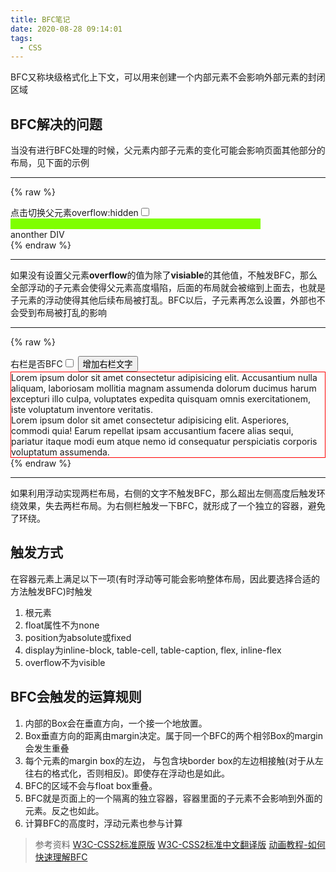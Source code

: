 ```yaml
---
title: BFC笔记
date: 2020-08-28 09:14:01
tags: 
  - CSS
---
```

BFC又称块级格式化上下文，可以用来创建一个内部元素不会影响外部元素的封闭区域
<!--more-->

## BFC解决的问题

当没有进行BFC处理的时候，父元素内部子元素的变化可能会影响页面其他部分的布局，见下面的示例
***
{% raw %}
<div style="overflow: hidden;">
  <label for="overflow">点击切换父元素overflow:hidden<input id="overflow" type="checkbox" /></label>
  <div class="warp">
    &nbsp;
    <div class="son" style=" background-color: aqua;"></div>
    <div class="son" style="background-color: red;"></div>
  </div>
  <div>anonther DIV</div>
</div>
<script>
  let check = document.querySelector('#overflow')
  check.checked = false
  let warp = document.querySelector('.warp')
  check.addEventListener('click',()=>{
    warp.style.overflow = warp.style.overflow === 'hidden' ? 'visible' : 'hidden'
  })
</script>
<style>
  .warp {
    width: 400px;
    background-color: chartreuse;
  }

  .son {
    margin: 10px;
    float: left;
    background-color: aqua;
    width: 33%;
    height: 200px;
  }
</style>
{% endraw %}
***

如果没有设置父元素**overflow**的值为除了**visiable**的其他值，不触发BFC，那么全部浮动的子元素会使得父元素高度塌陷，后面的布局就会被缩到上面去，也就是子元素的浮动使得其他后续布局被打乱。BFC以后，子元素再怎么设置，外部也不会受到布局被打乱的影响

***
{% raw %}
<div style="overflow: hidden;">
    <label for="isBFC-1">右栏是否BFC<input type="checkbox" id="isBFC-1"></label>
    <button id="add-1">增加右栏文字</button>
    <div class="father-1">
      <div class="son-1">Lorem ipsum dolor sit amet consectetur adipisicing elit. Accusantium nulla aliquam, laboriosam
        mollitia magnam assumenda dolorum ducimus harum excepturi illo culpa, voluptates expedita quisquam omnis
        exercitationem, iste voluptatum inventore veritatis.</div>
      <div class="son-2"> Lorem ipsum dolor sit amet consectetur adipisicing elit. Asperiores, commodi quia! Earum
        repellat ipsam accusantium facere alias sequi, pariatur itaque modi eum atque nemo id consequatur perspiciatis
        corporis voluptatum assumenda.</div>
    </div>
  </div>
  <script>
  let check_1 = document.querySelector('#isBFC-1')
  let add_1 = document.querySelector('#add-1')
  let son_2 = document.querySelector('.son-2')
  check_1.checked = false
  add_1.addEventListener('click', e => {
    son_2.textContent += 'Lorem ipsum dolor sit amet consectetur adipisicing elit. Asperiores, commodi quia! Earumrepellat ipsam accusantium facere alias sequi, pariatur itaque modi eum atque nemo id consequatur perspiciatiscorporis voluptatum assumenda'
  })
  check_1.addEventListener('click',e=>{
    son_2.style.overflow = son_2.style.overflow === 'hidden' ? 'visible' : 'hidden'
  })
</script>
<style>
  .father-1 {
    border: 1px solid red;
  }

  .son-1 {
    float: left;
    width: 200px;
    background-color: bisque;
  }

  .son-2 {
    background-color: cornflowerblue;
  }
</style>
{% endraw %}
***
如果利用浮动实现两栏布局，右侧的文字不触发BFC，那么超出左侧高度后触发环绕效果，失去两栏布局。为右侧栏触发一下BFC，就形成了一个独立的容器，避免了环绕。

## 触发方式

在容器元素上满足以下一项(有时浮动等可能会影响整体布局，因此要选择合适的方法触发BFC)时触发

1. 根元素
2. float属性不为none
3. position为absolute或fixed
4. display为inline-block, table-cell, table-caption, flex, inline-flex
5. overflow不为visible

## BFC会触发的运算规则

1. 内部的Box会在垂直方向，一个接一个地放置。
2. Box垂直方向的距离由margin决定。属于同一个BFC的两个相邻Box的margin会发生重叠
3. 每个元素的margin box的左边， 与包含块border box的左边相接触(对于从左往右的格式化，否则相反)。即使存在浮动也是如此。
4. BFC的区域不会与float box重叠。
5. BFC就是页面上的一个隔离的独立容器，容器里面的子元素不会影响到外面的元素。反之也如此。
6. 计算BFC的高度时，浮动元素也参与计算

> 参考资料
> [W3C-CSS2标准原版](https://www.w3.org/TR/2011/REC-CSS2-20110607/visuren.html#block-formatting)
> [W3C-CSS2标准中文翻译版](http://www.ayqy.net/doc/css2-1/visuren.html#block-formatting)
> [动画教程-如何快速理解BFC](https://www.bilibili.com/video/BV16b411H7Pz)
